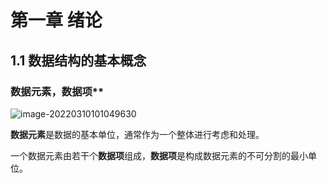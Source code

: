 # 第一章 绪论

## 1.1 数据结构的基本概念

### 数据元素，数据项**

![image-20220310101049630](C:\Users\Administrator\AppData\Roaming\Typora\typora-user-images\image-20220310101049630.png)



**数据元素**是数据的基本单位，通常作为一个整体进行考虑和处理。

一个数据元素由若干个**数据项**组成，**数据项**是构成数据元素的不可分割的最小单位。



